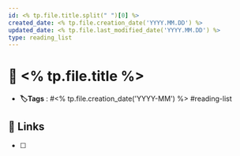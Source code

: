 ```yaml
---
id: <% tp.file.title.split(" ")[0] %>
created_date: <% tp.file.creation_date('YYYY.MM.DD') %>
updated_date: <% tp.file.last_modified_date('YYYY.MM.DD') %>
type: reading_list
---
```


# 📑 <% tp.file.title %>
- **🏷️Tags** :  #<% tp.file.creation_date('YYYY-MM') %> #reading-list 
## 🔗 Links
- [ ] 